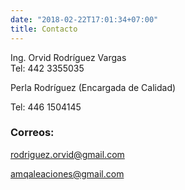 ```yaml
---
date: "2018-02-22T17:01:34+07:00"
title: Contacto
---
```



Ing. Orvid Rodríguez Vargas  
Tel: 442 3355035


Perla Rodríguez (Encargada de Calidad)

Tel: 446 1504145 



### Correos: 

rodriguez.orvid@gmail.com 

amqaleaciones@gmail.com 